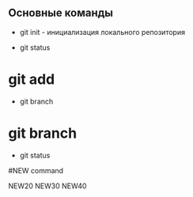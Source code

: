 ## Основные команды ##

* git init - инициализация локального репозитория

* git status

# git add
* git branch
# git branch

* git status

#NEW command

NEW20
NEW30
NEW40